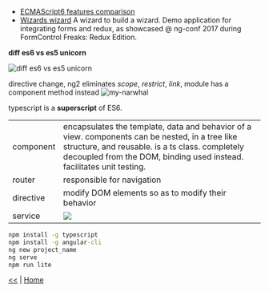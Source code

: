 + [ECMAScript6 features comparison](http://es6-features.org)
+ [Wizards wizard](https://github.com/danielfigueiredo/wizards-wizard) A wizard to build a wizard. 
Demo application for integrating forms and redux, as showcased @ ng-conf 2017 during FormControl Freaks: Redux Edition.

**diff es6 vs es5 unicorn**

![diff es6 vs es5 unicorn](https://s1cjww.by3302.livefilestore.com/y4mitsFDvsIUrGgDny8CaTRzDnRkZ7xHKjLwQuUMssOFqkFy0NXYCZgNfv_epaMCiUaRUcVbS_VW6gK07CrV72zXTOYJIhfUPu07vehw8xRoW3yXZT80w_WpPVuiq5leIVYKa5FCYNJNVgMV7RV94HeeQJYVMevn0FdJBAki9b_Fwm_hzyRt5uFBGoZsoAIoLOsOv-cRfi_U8U43C1LrjT04Q?width=635&height=397&cropmode=none)

directive change, ng2 eliminates _scope_, _restrict_, _link_, module has a component method instead
![my-narwhal](https://up5oia.by3302.livefilestore.com/y4msRTsm9lXTA6Y2Rvik59s982Q1wMFSsvzFPUzipbN0Yc1eyeeX_A6Bx8OiJESh5qOgC9Me9M0-csOLKszNjWP8ESaAoo2kwjLn0a1kBiXyPs3HY2A8HvyDPRS02F41MmeWeXCSIvcxEmSu99_hU9gGWBGLZ8utjS2HxdaeqwwUY5NqqO_ve_rd4YNGmHu_F062T4puuhKQVmQxCyVBB7fPQ?width=743&height=490&cropmode=none)

typescript is a __superscript__ of ES6.

|  |  |
|-----------|-----------------------------------------------------------------------------------------------------------------------------------------------------------------------------------------------------------------------------------------------------------------------------------------------------------|
| component | encapsulates the template, data and behavior of a view. components can be nested, in a tree like structure, and reusable. is a ts class. completely decoupled from the DOM, binding used instead. facilitates unit testing.  |
| router | responsible for navigation |
| directive | modify DOM elements so as to modify their behavior |
| service | ![](https://vrp2kg.by3302.livefilestore.com/y4mQ-0_q17WRRu-5rqmW6VYBivyi6UVJ785Xfwi9vOckCpm2UmqOsurWS0hTIaCEIgmnHEvlwywLwNFvN-xbNPzEQkcQnxVIyJAtJHVeJyB2vRQ6-cAeffijFaDuKCdRbQnHscBMV4q6wtrl1D2KykKFdUlllrh_AiBn8Gfy9KJV6jgASKY3hQ-hKHw2fznDlju0OlIO9DrHES16dG1AhRQNw?width=660&height=251&cropmode=none) |

````cmd
npm install -g typescript
npm install -g angular-cli
ng new project_name
ng serve
npm run lite
````

[<<](AngularJS.md) | [Home](https://github.com/illegitimis/Tutorial/)
